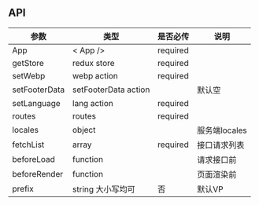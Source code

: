 ## API

| 参数|类型| 是否必传|说明|
|----------- |----------| ---------- |-------|
| App      |  < App />     | required     |     |
|getStore|redux store|required|  |  
|setWebp|webp action|required|  |  
|setFooterData|setFooterData action| | 默认空 |  
|setLanguage|lang action|required| |
|routes|routes|required| |
|locales|object|| 服务端locales |
|fetchList|array|required| 接口请求列表 |
|beforeLoad|function| | 请求接口前 |
|beforeRender|function| | 页面渲染前 |
|prefix|string 大小写均可|否| 默认VP | 

